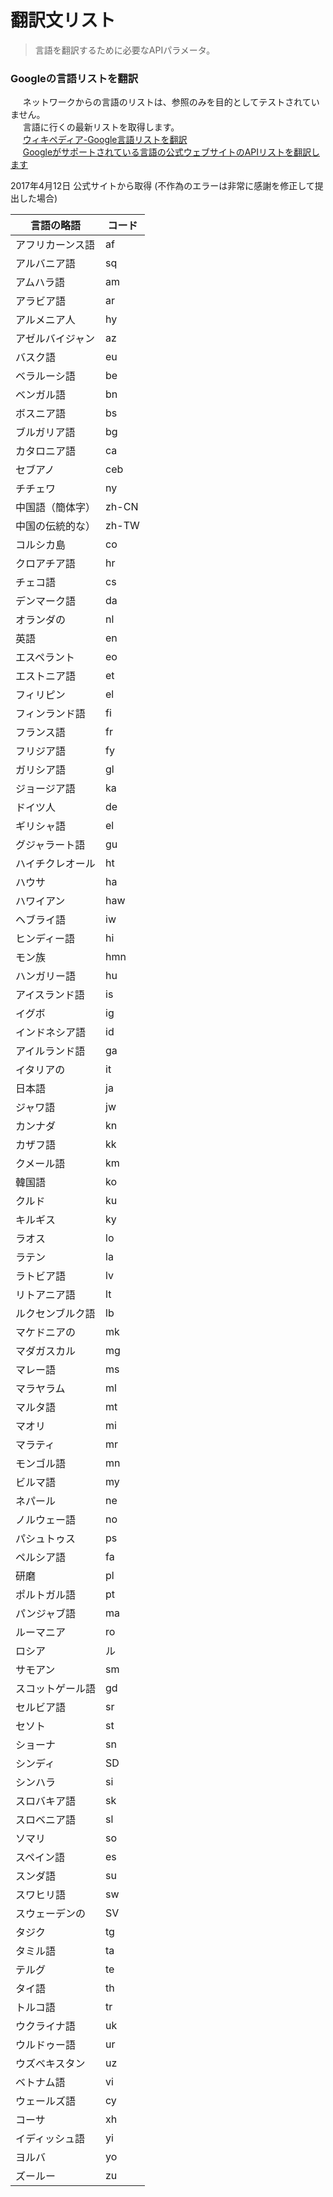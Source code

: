# 翻訳文リスト
> 言語を翻訳するために必要なAPIパラメータ。

### Googleの言語リストを翻訳
&nbsp;&nbsp;&nbsp;&nbsp;&nbsp;ネットワークからの言語のリストは、参照のみを目的としてテストされていません。<br/>
&nbsp;&nbsp;&nbsp;&nbsp;&nbsp;言語に行くの最新リストを取得します。<br/>
&nbsp;&nbsp;&nbsp;&nbsp;&nbsp;[ウィキペディア-Google言語リストを翻訳](https://zh.wikipedia.org/zh-cn/Google%E7%BF%BB%E8%AF%91#.E7.BF.BB.E8.AF.91.E8.AF.AD.E8.A8.80)<br/>
&nbsp;&nbsp;&nbsp;&nbsp;&nbsp;[Googleがサポートされている言語の公式ウェブサイトのAPIリストを翻訳します](  https://cloud.google.com/translate/docs/languages/)<br/>

2017年4月12日 公式サイトから取得 (不作為のエラーは非常に感謝を修正して提出した場合)


| 言語の略語 | コード |
| --- | --- |
| アフリカーンス語 | af |
| アルバニア語 | sq |
| アムハラ語 | am |
| アラビア語 | ar |
| アルメニア人 | hy |
| アゼルバイジャン | az |
| バスク語 | eu |
| ベラルーシ語 | be |
| ベンガル語 | bn |
| ボスニア語 | bs |
| ブルガリア語 | bg |
| カタロニア語 | ca |
| セブアノ | ceb |
| チチェワ | ny |
| 中国語（簡体字） | zh-CN |
| 中国の伝統的な） | zh-TW |
| コルシカ島 | co |
| クロアチア語 | hr |
| チェコ語 | cs |
| デンマーク語 | da |
| オランダの | nl |
| 英語 | en |
| エスペラント | eo |
| エストニア語 | et |
| フィリピン | el |
| フィンランド語 | fi |
| フランス語 | fr |
| フリジア語 | fy |
| ガリシア語 | gl |
| ジョージア語 | ka |
| ドイツ人 | de |
| ギリシャ語 | el |
| グジャラート語 | gu |
| ハイチクレオール | ht |
| ハウサ | ha |
| ハワイアン | haw |
| ヘブライ語 | iw |
| ヒンディー語 | hi |
| モン族 | hmn |
| ハンガリー語 | hu |
| アイスランド語 | is |
| イグボ | ig |
| インドネシア語 | id |
| アイルランド語 | ga |
| イタリアの | it |
| 日本語 | ja |
| ジャワ語 | jw |
| カンナダ | kn |
| カザフ語 | kk |
| クメール語 | km |
| 韓国語 | ko |
| クルド | ku |
| キルギス | ky |
| ラオス | lo |
| ラテン | la |
| ラトビア語 | lv |
| リトアニア語 | lt |
| ルクセンブルク語 | lb |
| マケドニアの | mk |
| マダガスカル | mg |
| マレー語 | ms |
| マラヤラム | ml |
| マルタ語 | mt |
| マオリ | mi |
| マラティ | mr |
| モンゴル語 | mn |
| ビルマ語 | my |
| ネパール | ne |
| ノルウェー語 | no |
| パシュトゥス | ps |
| ペルシア語 | fa |
| 研磨 | pl |
| ポルトガル語 | pt |
| パンジャブ語 | ma |
| ルーマニア | ro |
| ロシア | ル |
| サモアン | sm |
| スコットゲール語 | gd |
| セルビア語 | sr |
| セソト | st |
| ショーナ | sn |
| シンディ | SD |
| シンハラ | si |
| スロバキア語 | sk |
| スロベニア語 | sl |
| ソマリ | so |
| スペイン語 | es |
| スンダ語 | su |
| スワヒリ語 | sw |
| スウェーデンの | SV |
| タジク | tg |
| タミル語 | ta |
| テルグ | te |
| タイ語 | th |
| トルコ語 | tr |
| ウクライナ語 | uk |
| ウルドゥー語 | ur |
| ウズベキスタン | uz |
| ベトナム語 | vi |
| ウェールズ語 | cy |
| コーサ | xh |
| イディッシュ語 | yi |
| ヨルバ | yo |
| ズールー | zu |

